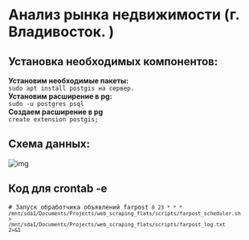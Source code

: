 # Анализ рынка недвижимости (г. Владивосток. )
## Установка необходимых компонентов:
**Установим необходимые пакеты:**<br>
```sudo apt install postgis на сервер.```<br>
**Установим расширение в pg:**<br>
```sudo -u postgres psql```<br>
**Создаем расширение в pg**<br>
```create extension postgis;```<br>

## Схема данных: <br>
![img](https://github.com/VolokzhaninVadim/web_scraping_flats/blob/master/ddl_dml/data_scheme.png)
## Код для crontab -e
<code># Запуск обработчика объявлений farpost<code>
0 23 * * * /mnt/sda1/Documents/Projects/web_scraping_flats/scripts/farpost_scheduler.sh > /mnt/sda1/Documents/Projects/web_scraping_flats/scripts/farpost_log.txt 2>&1


